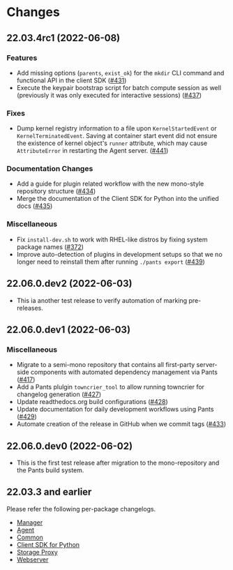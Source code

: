 Changes
=======

<!--
    You should *NOT* be adding new change log entries to this file, this
    file is managed by towncrier. You *may* edit previous change logs to
    fix problems like typo corrections or such.

    To add a new change log entry, please refer
    https://pip.pypa.io/en/latest/development/contributing/#news-entries

    We named the news folder "changes".

    WARNING: Don't drop the last line!
-->

<!-- towncrier release notes start -->

## 22.03.4rc1 (2022-06-08)

### Features
* Add missing options (`parents`, `exist_ok`) for the `mkdir` CLI command and functional API in the client SDK ([#431](https://github.com/lablup/backend.ai/issues/431))
* Execute the keypair bootstrap script for batch compute session as well (previously it was only executed for interactive sessions) ([#437](https://github.com/lablup/backend.ai/issues/437))

### Fixes
* Dump kernel registry information to a file upon `KernelStartedEvent` or `KernelTerminatedEvent`. Saving at container start event did not ensure the existence of kernel object's `runner` attribute, which may cause `AttributeError` in restarting the Agent server. ([#441](https://github.com/lablup/backend.ai/issues/441))

### Documentation Changes
* Add a guide for plugin related workflow with the new mono-style repository structure ([#434](https://github.com/lablup/backend.ai/issues/434))
* Merge the documentation of the Client SDK for Python into the unified docs ([#435](https://github.com/lablup/backend.ai/issues/435))

### Miscellaneous
* Fix `install-dev.sh` to work with RHEL-like distros by fixing system package names ([#372](https://github.com/lablup/backend.ai/issues/372))
* Improve auto-detection of plugins in development setups so that we no longer need to reinstall them after running `./pants export` ([#439](https://github.com/lablup/backend.ai/issues/439))


## 22.06.0.dev2 (2022-06-03)

* This ia another test release to verify automation of marking pre-releases.

## 22.06.0.dev1 (2022-06-03)

### Miscellaneous
* Migrate to a semi-mono repository that contains all first-party server-side components with automated dependency management via Pants ([#417](https://github.com/lablup/backend.ai/issues/417))
* Add a Pants plulgin `towncrier_tool` to allow running towncrier for changelog generation ([#427](https://github.com/lablup/backend.ai/issues/427))
* Update readthedocs.org build configurations ([#428](https://github.com/lablup/backend.ai/issues/428))
* Update documentation for daily development workflows using Pants ([#429](https://github.com/lablup/backend.ai/issues/429))
* Automate creation of the release in GitHub when we commit tags ([#433](https://github.com/lablup/backend.ai/issues/433))


## 22.06.0.dev0 (2022-06-02)

* This is the first test release after migration to the mono-repository and the Pants build system.

## 22.03.3 and earlier

Please refer the following per-package changelogs.

* [Manager](https://github.com/lablup/backend.ai-manager/blob/main/CHANGELOG.md)
* [Agent](https://github.com/lablup/backend.ai-agent/blob/main/CHANGELOG.md)
* [Common](https://github.com/lablup/backend.ai-common/blob/main/CHANGELOG.md)
* [Client SDK for Python](https://github.com/lablup/backend.ai-client-py/blob/main/CHANGELOG.md)
* [Storage Proxy](https://github.com/lablup/backend.ai-storage-proxy/blob/main/CHANGELOG.md)
* [Webserver](https://github.com/lablup/backend.ai-webserver/blob/main/CHANGELOG.md)
